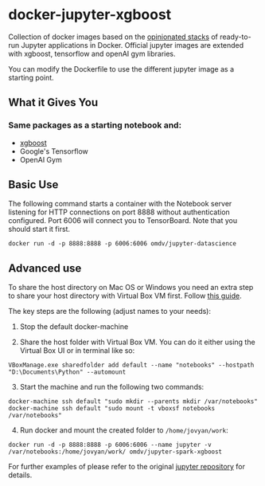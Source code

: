 # docker-jupyter-xgboost

Collection of docker images based on the [opinionated stacks](https://github.com/jupyter/docker-stacks) of ready-to-run Jupyter applications in Docker. Official jupyter images are extended with xgboost, tensorflow and openAI gym libraries.

You can modify the Dockerfile to use the different jupyter image as a starting point.

## What it Gives You

### Same packages as a starting notebook and:
* [xgboost](https://github.com/dmlc/xgboost)
* Google's Tensorflow
* OpenAI Gym


## Basic Use

The following command starts a container with the Notebook server listening for HTTP connections on port 8888 without authentication configured. Port 6006 will connect you to TensorBoard. Note that you should start it first.

```
docker run -d -p 8888:8888 -p 6006:6006 omdv/jupyter-datascience
```

## Advanced use

To share the host directory on Mac OS or Windows you need an extra step to share your host directory with Virtual Box VM first. Follow [this guide](http://digitaldrummerj.me/docker-windows-mounting-directories/).

The key steps are the following (adjust names to your needs):

1. Stop the default docker-machine

2. Share the host folder with Virtual Box VM. You can do it either using the Virtual Box UI or in terminal like so:
```
VBoxManage.exe sharedfolder add default --name "notebooks" --hostpath "D:\Documents\Python" --automount
```

3. Start the machine and run the following two commands:
```
docker-machine ssh default "sudo mkdir --parents mkdir /var/notebooks"
docker-machine ssh default "sudo mount -t vboxsf notebooks /var/notebooks"
```

4. Run docker and mount the created folder to `/home/jovyan/work`:
```
docker run -d -p 8888:8888 -p 6006:6006 --name jupyter -v /var/notebooks:/home/jovyan/work/ omdv/jupyter-spark-xgboost
```

For further examples of please refer to the original [jupyter repository](https://github.com/jupyter/docker-stacks/tree/master/all-spark-notebook) for details.